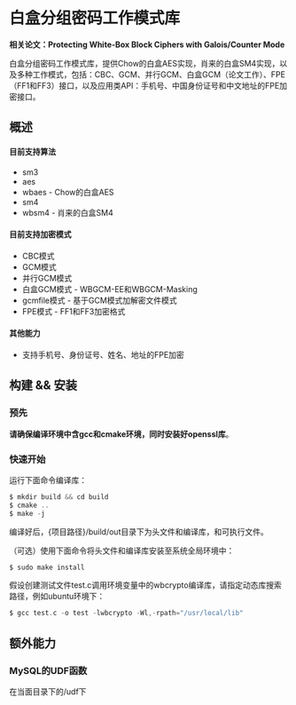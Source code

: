 # 白盒分组密码工作模式库

**相关论文：Protecting White-Box Block Ciphers with Galois/Counter Mode**

白盒分组密码工作模式库，提供Chow的白盒AES实现，肖来的白盒SM4实现，以及多种工作模式，包括：CBC、GCM、并行GCM、白盒GCM（论文工作）、FPE（FF1和FF3）接口，以及应用类API：手机号、中国身份证号和中文地址的FPE加密接口。

## 概述

#### 目前支持算法

- sm3
- aes
- wbaes - Chow的白盒AES
- sm4
- wbsm4 - 肖来的白盒SM4

#### 目前支持加密模式

- CBC模式
- GCM模式
- 并行GCM模式
- 白盒GCM模式 - WBGCM-EE和WBGCM-Masking
- gcmfile模式 - 基于GCM模式加解密文件模式
- FPE模式 - FF1和FF3加密格式

#### 其他能力
- 支持手机号、身份证号、姓名、地址的FPE加密

## 构建 && 安装

### 预先

**请确保编译环境中含gcc和cmake环境，同时安装好openssl库**。

### 快速开始

运行下面命令编译库：
```asm
$ mkdir build && cd build
$ cmake ..
$ make -j
```
编译好后，{项目路径}/build/out目录下为头文件和编译库，和可执行文件。

（可选）使用下面命令将头文件和编译库安装至系统全局环境中：

```asm
$ sudo make install
```

假设创建测试文件test.c调用环境变量中的wbcrypto编译库，请指定动态库搜索路径，例如ubuntu环境下：

```asm
$ gcc test.c -o test -lwbcrypto -Wl,-rpath="/usr/local/lib"
```


## 额外能力

### MySQL的UDF函数

在当面目录下的/udf下